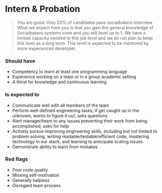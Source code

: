 # Intern & Probation
> You are good. Only 20% of candidates pass socialbakers interview. What we expect from you is that you gain the general knowledge of Socialbakers systems soon and you will level up to 1. We have a limited capacity needed to this job level and we do not plan to keep this level as a long term. This level is expected to be mentored by more experienced developer.


### Should have
* Competency to learn at least one programming language
* Experience working on a team or in a group academic setting
* A thirst for knowledge and continuous learning

### Is expected to
* Communicate well with all members of the team
* Perform well-defined engineering tasks; if get caught up in the unknown, works to figure it out, asks questions
* Alert manager/team to any issues preventing their work from being accomplished, asks for help
* Actively pursue improving engineering skills, including but not limited to problem solving, writing readable/testable/efficient code, mastering technology in our stack, and learning to anticipate scaling issues.
* Demonstrate ability to learn from mistakes

### Red flags
* Poor code quality
* Missing self-motivation
* Generally helpless
* Disregard team process
